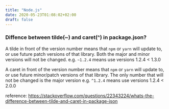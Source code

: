 ```yaml
---
title: "Node.js"
date: 2020-05-23T01:08:02+02:00
draft: false
---
```


### Diffence between tilde(~) and caret(^) in package.json?

A tilde in front of the version number means that `npm` or `yarn` will update to, or use future patch versions of that library. Both the major and minor versions will not be changed. e.g. `~1.2.4` means use versions 1.2.4 < 1.3.0

A caret in front of the version number means that `npm` or `yarn` will update to, or use future minor/patch versions of that library. The only number that will not be changed is the major version e.g. `^1.2.4` means use versions 1.2.4 < 2.0.0

reference: https://stackoverflow.com/questions/22343224/whats-the-difference-between-tilde-and-caret-in-package-json